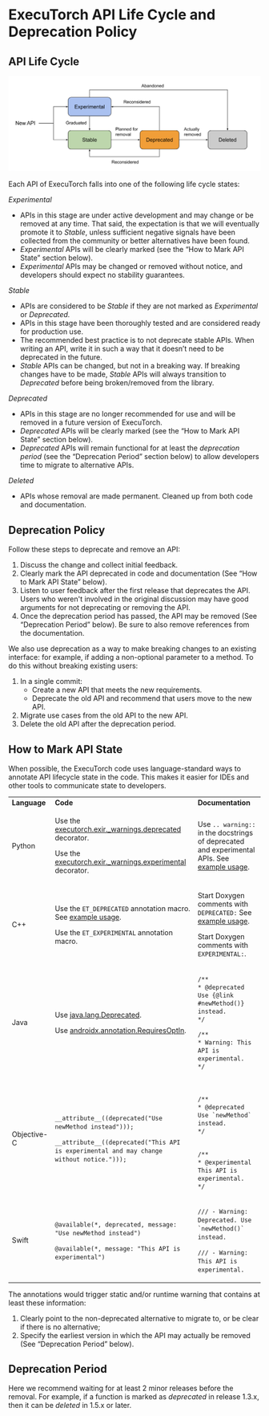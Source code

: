 # ExecuTorch API Life Cycle and Deprecation Policy

## API Life Cycle

![name](_static/img/api_life_cycle.png)

Each API of ExecuTorch falls into one of the following life cycle states:

_Experimental_

- APIs in this stage are under active development and may change or be removed
  at any time. That said, the expectation is that we will eventually promote it
  to _Stable_, unless sufficient negative signals have been collected from the
  community or better alternatives have been found.
- _Experimental_ APIs will be clearly marked (see the “How to Mark API State”
  section below).
- _Experimental_ APIs may be changed or removed without notice, and developers
  should expect no stability guarantees.

_Stable_

- APIs are considered to be _Stable_ if they are not marked as _Experimental_ or
  _Deprecated._
- APIs in this stage have been thoroughly tested and are considered ready for
  production use.
- The recommended best practice is to not deprecate stable APIs. When writing an
  API, write it in such a way that it doesn’t need to be deprecated in the
  future.
- _Stable_ APIs can be changed, but not in a breaking way. If breaking changes
  have to be made, _Stable_ APIs will always transition to _Deprecated_ before
  being broken/removed from the library.

_Deprecated_

- APIs in this stage are no longer recommended for use and will be removed in a
  future version of ExecuTorch.
- _Deprecated_ APIs will be clearly marked (see the “How to Mark API State”
  section below).
- _Deprecated_ APIs will remain functional for at least the _deprecation period_
  (see the “Deprecation Period” section below) to allow developers time to
  migrate to alternative APIs.

_Deleted_

- APIs whose removal are made permanent. Cleaned up from both code and
  documentation.

## Deprecation Policy

Follow these steps to deprecate and remove an API:

1. Discuss the change and collect initial feedback.
2. Clearly mark the API deprecated in code and documentation (See “How to Mark
   API State” below).
3. Listen to user feedback after the first release that deprecates the API.
   Users who weren't involved in the original discussion may have good arguments
   for not deprecating or removing the API.
4. Once the deprecation period has passed, the API may be removed (See
   “Deprecation Period” below). Be sure to also remove references from the
   documentation.


We also use deprecation as a way to make breaking changes to an existing
interface: for example, if adding a non-optional parameter to a method. To do
this without breaking existing users:

1. In a single commit:
   - Create a new API that meets the new requirements.
   - Deprecate the old API and recommend that users move to the new API.
2. Migrate use cases from the old API to the new API.
3. Delete the old API after the deprecation period.

## How to Mark API State

When possible, the ExecuTorch code uses language-standard ways to annotate API
lifecycle state in the code. This makes it easier for IDEs and other tools to
communicate state to developers.

<table>
  <tr>
   <td><strong>Language</strong>
   </td>
   <td><strong>Code</strong>
   </td>
   <td><strong>Documentation</strong>
   </td>
  </tr>
  <tr>
   <td>Python
   </td>
   <td>

Use the
<a href="https://github.com/pytorch/executorch/blob/main/exir/_warnings.py">executorch.exir._warnings.deprecated</a>
decorator.

<p>
Use the
<a href="https://github.com/pytorch/executorch/blob/main/exir/_warnings.py">executorch.exir._warnings.experimental</a>
decorator.

   </td>
   <td>

Use <code>.. warning::</code> in the docstrings of deprecated and experimental
APIs. See
<a href="https://github.com/pytorch/pytorch/blob/cd8bbdc71a0258292381a7d54c8b353988d02ff4/torch/nn/utils/stateless.py#L170">example
usage</a>.

</ul>
   </td>
  </tr>
  <tr>
   <td>C++
   </td>
   <td>

Use the <code>ET_DEPRECATED</code> annotation macro. See <a href="https://github.com/pytorch/executorch/blob/8e0f856ee269b319ac4195509cf31e3f548aa0e8/runtime/executor/program.h#L81">example usage</a>.

<p>
<p>
Use the <code>ET_EXPERIMENTAL</code> annotation macro.
</ul>
   </td>
   <td>

Start Doxygen comments with <code>DEPRECATED:</code> See
<a href="https://github.com/pytorch/executorch/blob/9d859653ae916d0a72f6b2b5c5925bed38832140/runtime/executor/program.h#L139">example
usage</a>.

<p>
<p>
Start Doxygen comments with <code>EXPERIMENTAL:</code>.
   </td>
  </tr>
  <tr>
   <td>Java
   </td>
   <td>

Use <a href="https://docs.oracle.com/javase/9/docs/api/java/lang/Deprecated.html">java.lang.Deprecated</a>.

<p>
<p>

Use <a href="https://cs.android.com/androidx/platform/frameworks/support/+/androidx-main:docs/api_guidelines/annotations.md">androidx.annotation.RequiresOptIn</a>.

   </td>
   <td>
<p>
<pre><code>/**
* @deprecated Use {@link #newMethod()} instead.
*/
</code></pre>
<p>
<pre><code>/**
* Warning: This API is experimental.
*/</code></pre>
   </td>
  </tr>
  <tr>
   <td>Objective-C
   </td>
   <td>
<p>
<code>__attribute__((deprecated("Use newMethod instead")));</code>
<p>
<p>
<code>__attribute__((deprecated("This API is experimental and may change without notice.")));</code>
   </td>
   <td>
<p>
<pre><code>
/**
* @deprecated Use `newMethod` instead.
*/
</code></pre>
<p>
<pre><code>
/**
* @experimental This API is experimental.
*/</code></pre>
<p>
   </td>
  </tr>
  <tr>
   <td>Swift
   </td>
   <td>
<p>
<code>@available(*, deprecated, message: "Use newMethod instead")</code>
<p>
<p>
<code>@available(*, message: "This API is experimental")</code>
   </td>
   <td>
<p>
<code>/// - Warning: Deprecated. Use `newMethod()` instead.</code>
<p>
<code>/// - Warning: This API is experimental.</code>
   </td>
  </tr>
</table>

The annotations would trigger static and/or runtime warning that contains at
least these information:

1. Clearly point to the non-deprecated alternative to migrate to, or be clear if
   there is no alternative;
2. Specify the earliest version in which the API may actually be removed (See
   “Deprecation Period” below).

## Deprecation Period

Here we recommend waiting for at least 2 minor releases before the removal. For
example, if a function is marked as _deprecated_ in release 1.3.x, then it can
be _deleted_ in 1.5.x or later.
